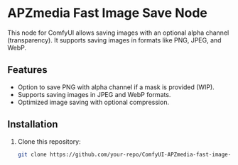 # APZmedia Fast Image Save Node

This node for ComfyUI allows saving images with an optional alpha channel (transparency). It supports saving images in formats like PNG, JPEG, and WebP.

## Features
- Option to save PNG with alpha channel if a mask is provided (WIP).
- Supports saving images in JPEG and WebP formats.
- Optimized image saving with optional compression.

## Installation

1. Clone this repository:
   ```bash
   git clone https://github.com/your-repo/ComfyUI-APZmedia-fast-image-save
